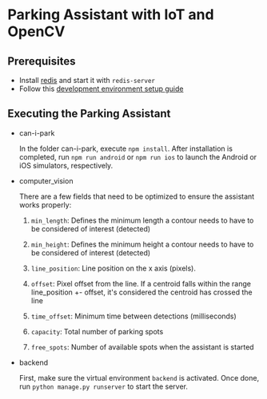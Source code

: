 # Parking Assistant with IoT and OpenCV

## Prerequisites
* Install [redis](https://redis.io/) and start it with `redis-server`
* Follow this [development environment setup guide](https://reactnative.dev/docs/environment-setup)

## Executing the Parking Assistant
* can-i-park

    In the folder can-i-park, execute `npm install`. After installation is completed, run `npm run android` or `npm run ios` to launch the Android or iOS simulators, respectively.

* computer_vision

    There are a few fields that need to be optimized to ensure the assistant works properly:

    1. `min_length`: Defines the minimum length a contour needs to have to be considered of interest (detected)

    2. `min_height`: Defines the minimum height a contour needs to have to be considered of interest (detected)

    3. `line_position`: Line position on the x axis (pixels).

    3. `offset`: Pixel offset from the line. If a centroid falls within the range line_position +- offset, it's considered the centroid has crossed the line

    4. `time_offset`: Minimum time between detections (milliseconds)

    5. `capacity`: Total number of parking spots

    6. `free_spots`: Number of available spots when the assistant is started

* backend

    First, make sure the virtual environment `backend` is activated. Once done, run  `python manage.py runserver` to start the server.
